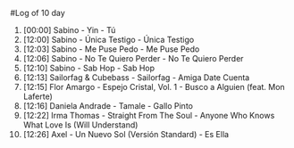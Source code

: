 #Log of 10 day

1. [00:00] Sabino - Yin - Tú
1. [12:00] Sabino - Única Testigo - Única Testigo
1. [12:03] Sabino - Me Puse Pedo - Me Puse Pedo
1. [12:06] Sabino - No Te Quiero Perder - No Te Quiero Perder
1. [12:10] Sabino - Sab Hop - Sab Hop
1. [12:13] Sailorfag & Cubebass - Sailorfag - Amiga Date Cuenta
1. [12:15] Flor Amargo - Espejo Cristal, Vol. 1 - Busco a Alguien (feat. Mon Laferte)
1. [12:16] Daniela Andrade - Tamale - Gallo Pinto
1. [12:22] Irma Thomas - Straight From The Soul - Anyone Who Knows What Love Is (Will Understand)
1. [12:26] Axel - Un Nuevo Sol (Versión Standard) - Es Ella
